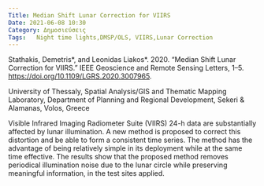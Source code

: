 ```yaml
---
Title: Median Shift Lunar Correction for VIIRS
Date: 2021-06-08 10:30
Category: Δημοσιεύσεις
Tags:   Night time lights,DMSP/OLS, VIIRS,Lunar Correction
---
```


Stathakis, Demetris*, and Leonidas Liakos*. 2020. “Median Shift Lunar Correction for VIIRS.” IEEE Geoscience and Remote Sensing Letters, 1–5. <https://doi.org/10.1109/LGRS.2020.3007965>.

University of Thessaly, Spatial Analysis/GIS and Thematic Mapping Laboratory,
Department of Planning and Regional Development, Sekeri & Alamanas, Volos, Greece

Visible Infrared Imaging Radiometer Suite (VIIRS) 24-h data are substantially affected by lunar illumination. A new method is proposed to correct this distortion and be able to form a consistent time series. The method has the advantage of being relatively simple in its deployment while at the same time effective. The results show that the proposed method removes periodical illumination noise due to the lunar circle while preserving meaningful information, in the test sites applied.